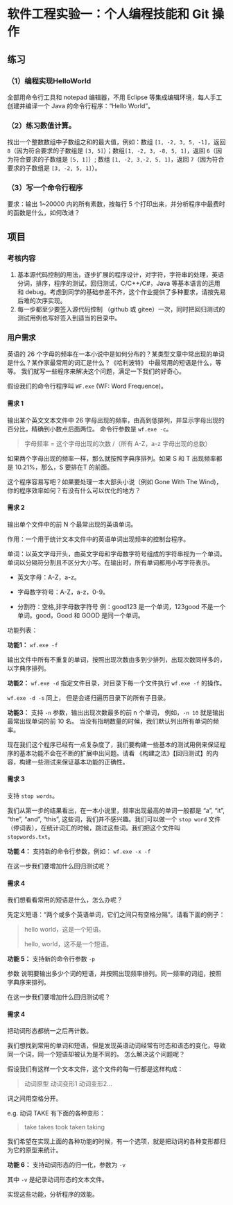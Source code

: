 # 软件工程实验一：个人编程技能和 Git 操作

## 练习

### （1）编程实现HelloWorld

全部用命令行工具和 notepad 编辑器，不用 Eclipse 等集成编辑环境，每人手工创建并编译一个 Java 的命令行程序：“Hello World”。

### （2）练习数值计算。

找出一个整数数组中子数组之和的最大值，例如：数组 `[1, -2, 3, 5, -1]`，返回 `8`（因为符合要求的子数组是 `[3, 5]`）；数组``[1, -2, 3, -8, 5, 1]``，返回 `6`（因为符合要求的子数组是 `[5, 1]`）; 数组 `[1, -2, 3,-2, 5, 1]`，返回 `7`（因为符合要求的子数组是 `[3, -2, 5, 1]`）。

### （3）写一个命令行程序

要求：输出 1~20000 内的所有素数，按每行 5 个打印出来，并分析程序中最费时的函数是什么，如何改进？

## 项目

### 考核内容

1. 基本源代码控制的用法，逐步扩展的程序设计，对字符，字符串的处理，英语分词，排序，程序的测试，回归测试，C/C++/C#，Java 等基本语言的运用和 debug。考虑到同学的基础参差不齐，这个作业提供了多种要求，请按先易后难的次序实现。
2. 每一步都至少要签入源代码控制 （github 或 gitee）一次，同时把回归测试的测试用例也写好签入到适当的目录中。

### 用户需求

英语的 26 个字母的频率在一本小说中是如何分布的？某类型文章中常出现的单词是什么？某作家最常用的词汇是什么？《哈利波特》 中最常用的短语是什么，等等。 我们就写一些程序来解决这个问题，满足一下我们的好奇心。

假设我们的命令行程序叫 `WF.exe` (WF: Word Frequence)。

#### 需求 1

输出某个英文文本文件中 26 字母出现的频率，由高到低排列，并显示字母出现的百分比，精确到小数点后面两位。
命令行参数是 `wf.exe -c`。

> 字母频率 = 这个字母出现的次数 /（所有 A-Z，a-z 字母出现的总数）

如果两个字母出现的频率一样，那么就按照字典序排列。如果 S 和 T 出现频率都是 10.21%，那么，S 要排在T 的前面。

这个程序容易写吧？如果要处理一本大部头小说（例如 Gone With The Wind)，你的程序效率如何？有没有什么可以优化的地方？

#### 需求 2

输出单个文件中的前 N 个最常出现的英语单词。

作用：一个用于统计文本文件中的英语单词出现频率的控制台程序。

单词：以英文字母开头，由英文字母和字母数字符号组成的字符串视为一个单词。单词以分隔符分割且不区分大小写。在输出时，所有单词都用小写字符表示。

- 英文字母：A-Z，a-z。

- 字母数字符号：A-Z，a-z，0-9。

- 分割符：空格,非字母数字符号 例：good123 是一个单词，123good 不是一个单词。good，Good 和 GOOD 是同一个单词。

功能列表：

**功能1：** `wf.exe -f`

输出文件中所有不重复的单词，按照出现次数由多到少排列，出现次数同样多的，以字典序排列。

**功能2：** `wf.exe -d` 指定文件目录，对目录下每一个文件执行 `wf.exe -f` 的操作。

`wf.exe -d -s` 同上， 但是会递归遍历目录下的所有子目录。

**功能3：** 支持 `-n` 参数，输出出现次数最多的前 n 个单词， 例如，`-n 10` 就是输出最常出现单词的前 10 名。 当没有指明数量的时候，我们默认列出所有单词的频率。

现在我们这个程序已经有一点复杂度了，我们要构建一些基本的测试用例来保证程序的基本功能不会在不断的扩展中出问题。请看 《构建之法》【回归测试】的内容，构建一些测试来保证基本功能的正确性。

#### 需求 3

支持 `stop words`。

我们从第一步的结果看出，在一本小说里，频率出现最高的单词一般都是 “a”, “it”, “the”, “and”, “this”, 这些词，我们并不感兴趣。我们可以做一个 `stop word` 文件 （停词表），在统计词汇的时候，跳过这些词。我们把这个文件叫 `stopwords.txt`。

**功能 4：** 支持新的命令行参数，例如： `wf.exe -x -f`

在这一步我们要增加什么回归测试呢？

#### 需求 4

我们想看看常用的短语是什么，怎么办呢？

先定义短语：“两个或多个英语单词，它们之间只有空格分隔”。请看下面的例子：

> hello world，这是一个短语。
>
> hello, world，这不是一个短语。

**功能 5：** 支持新的命令行参数 `-p`

参数 说明要输出多少个词的短语，并按照出现频率排列。同一频率的词组，按照字典序来排列。

在这一步我们要增加什么回归测试呢？

#### 需求 4

把动词形态都统一之后再计数。

我们想找到常用的单词和短语，但是发现英语动词经常有时态和语态的变化，导致同一个词，同一个短语却被认为是不同的。 怎么解决这个问题呢？

假设我们有这样一个文本文件，这个文件的每一行都是这样构成：

> 动词原型 动词变形1 动词变形2…

词之间用空格分开。

e.g. 动词 TAKE 有下面的各种变形：

> take takes took taken taking

我们希望在实现上面的各种功能的时候，有一个选项，就是把动词的各种变形都归为它的原型来统计。

**功能 6：** 支持动词形态的归一化，参数为 `-v`

其中 `-v` 是纪录动词形态的文本文件。

实现这些功能，分析程序的效能。
